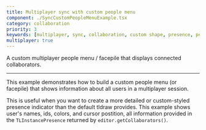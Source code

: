 ```yaml
---
title: Multiplayer sync with custom people menu
component: ./SyncCustomPeopleMenuExample.tsx
category: collaboration
priority: 3
keywords: [multiplayer, sync, collaboration, custom shape, presence, people, ui, facepile]
multiplayer: true
---
```


A custom multiplayer people menu / facepile that displays connected collaborators.

---

This example demonstrates how to build a custom people menu (or facepile) that shows information about all users in a multiplayer session.

This is useful when you want to create a more detailed or custom-styled presence indicator than the default tldraw provides. This example shows user's names, ids, colors, and cursor postition, all information provided in the `TLInstancePresence` returned by `editor.getCollaborators()`.
